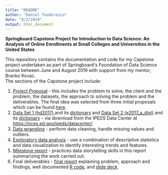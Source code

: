 ```yaml
---
title: "README"
author: "Daniel Teodorescu"
date: "8/2/2019"
output: html_document
---
```

<html>
<head>
<meta charset="utf-8">
</head>

<body>
<p><strong>Springboard Capstone Project for Introduction  to Data Science:  An Analysis of Online  Enrollments at Small Colleges and Universities in the United States</strong><br>
<p></p>

  This repository  contains the documentation and code for my Capstone project undertaken as part  of Springboard's Foundation of Data Science course between June and August 2019  with support from my mentor, Branko Kovac.<br>
  The sections of the  Capstone project include:</p>
<ol start="1" type="1">
  <li><u><a href="https://github.com/dteodores/CapstoneProposal/blob/master/Capstone%20Project%20Proposal.Rmd">Project Proposal</a></u>&nbsp;- this includes the problem to solve, the client       and the problem, the datasets, the approach to solving the problem and the       deliverables. The final idea was selected from three initial proposals       which can be found&nbsp;<a href="https://github.com/dteodores/Capstone_Ideas/blob/master/Capstone%20Project%20Ideas.docx">here</a>.</li>
  <li><u><a href="https://github.com/dteodores/Capstone_Ideas/blob/master/hd2017.xlsx">Data       Set 1 (hd2017)&nbsp;</a></u>and       its <a href="https://github.com/dteodores/Capstone_Ideas/blob/master/hd2017_dictionary.csv">dictionary</a> and <a href="https://github.com/dteodores/Capstone_Ideas/blob/master/ef2017a_dist.xlsx">Data       Set 2 (e2017_a_dist)</a> and its <a href="https://github.com/dteodores/Capstone_Ideas/blob/master/ef2017a_dist_dictionary.csv">dictionary</a> - via download from the IPEDS Data Center at <a href="https://nces.ed.gov/ipeds/datacenter/">https://nces.ed.gov/ipeds/datacenter/</a></li>
  <li><a href="https://github.com/dteodores/Capstone_Data_Wrangling/blob/master/Capstone%20Project_Data%20Wrangling_DT.docx">Data wrangling</a>&nbsp;- perform data cleaning, handle missing values       and outliers. </li>
  <li><a href="https://github.com/dteodores/Capstone-Project-/blob/master/Capstone%20Statistical%20Analysis.docx">Exploratory data analysis</a>&nbsp;- use a combination of descriptive statistics and       data visualization to identify interesting trends and features. </li>
  <li><a href="https://github.com/dteodores/Capstone-Project-/blob/master/Capstone%20Project%20Milestone.pdf">Milestone report</a>&nbsp;- practices data storytelling skills in this       report summarizing the work carried out.</li>
  <li>Final       deliverables -&nbsp;<a href="https://github.com/dteodores/Capstone_Final/blob/master/Capstone%20Project%20Final.pdf">final report</a>&nbsp;explaining problem, approach and       findings, well documented <a href="https://github.com/dteodores/Capstone_Final/blob/master/Capstone%20Final%20R%20Code.R">R       code</a>, and <a href="https://github.com/dteodores/Capstone_Final/blob/master/Capstone%20Final%20Slides.pdf">slide       deck</a>. </li>
</ol>
</body>
</html>

